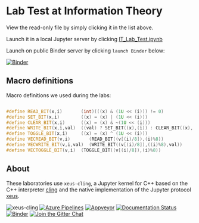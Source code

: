 # Lab Test at Information Theory

View the read-only file by simply clicking it in the list above.


Launch it in a local Jupyter server by clicking [IT_Lab_Test.ipynb](http://192.168.209.78/hub/user-redirect/git-pull?repo=https%3A%2F%2Fgithub.com%2Fnikcleju%2FIT_Lab_Test&urlpath=tree%2FIT_Lab_Test%2FIT_Lab_Test.ipynb&branch=master)


Launch on public Binder server by clicking `launch Binder` below:


[![Binder](https://mybinder.org/badge_logo.svg)](https://mybinder.org/v2/gh/nikcleju/IT_Lab_Test/HEAD?labpath=IT_Lab_Test.ipynb)
 
## Macro definitions

Macro definitions we used during the labs:

```c++

#define READ_BIT(x,i)       (int)(((x) & (1U << (i))) != 0)                                 /* read bit i from x */
#define SET_BIT(x,i)        ((x) = (x) | (1U << (i)))                                       /* set bit i from x to 1 */
#define CLEAR_BIT(x,i)      ((x) = (x) & ~(1U << (i)))                                      /* clear bit i from x to 0 */
#define WRITE_BIT(x,i,val)  ((val) ? SET_BIT((x),(i)) : CLEAR_BIT((x),(i)))                 /* write 'val' in bit i from x */
#define TOGGLE_BIT(x,i)     ((x) = (x) ^ (1U << (i)))                                       /* toggle bit i from x */
#define VECREAD_BIT(v,i)       (READ_BIT((v[(i)/8]),(i)%8))                                 /* read bit i from byte vector v */
#define VECWRITE_BIT(v,i,val)  (WRITE_BIT((v[(i)/8]),((i)%8),val))                          /* write 'val' in bit i from byte vector v */
#define VECTOGGLE_BIT(v,i)  (TOGGLE_BIT((v[(i)/8]),(i)%8))
```

## About

These laboratories use `xeus-cling`, a Jupyter kernel for C++ based on the C++ interpreter [cling](https://github.com/root-project/cling) and
the native implementation of the Jupyter protocol [xeus](https://github.com/jupyter-xeus/xeus).

![xeus-cling](docs/source/xeus-cling.svg)
[![Azure Pipelines](https://dev.azure.com/jupyter-xeus/jupyter-xeus/_apis/build/status/jupyter-xeus.xeus-cling?branchName=master)](https://dev.azure.com/jupyter-xeus/jupyter-xeus/_build/latest?definitionId=4&branchName=master)
[![Appveyor](https://ci.appveyor.com/api/projects/status/qn0wskxlvy52utuv?svg=true)](https://ci.appveyor.com/project/jupyter-xeus/xeus-cling)
[![Documentation Status](http://readthedocs.org/projects/xeus-cling/badge/?version=latest)](https://xeus-cling.readthedocs.io/en/latest/?badge=latest)
[![Binder](https://img.shields.io/badge/launch-binder-brightgreen.svg)](https://mybinder.org/v2/gh/jupyter-xeus/xeus-cling/stable?filepath=notebooks/xcpp.ipynb)
[![Join the Gitter Chat](https://badges.gitter.im/Join%20Chat.svg)](https://gitter.im/QuantStack/Lobby?utm_source=badge&utm_medium=badge&utm_campaign=pr-badge&utm_content=badge)


